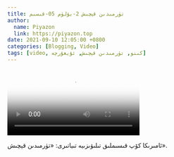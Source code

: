 ```yaml
---
title: تۈرمىدىن قېچىش 2-بۆلۈم 05-قىسىم
author:
  name: Piyazon
  link: https://piyazon.top
date: 2021-09-10 12:05:00 +0800
categories: [Blogging, Video]
tags: [video, كىنو, تۈرمىدىن قېچىش, ئۇيغۇرچە]
---
```


<style>
@import url(/assets/css/uyghur.css);
</style>

<video id="player" class="weixin_video" playsinline controls poster="https://gitlab.com/Alimjoo/cdn_img/-/raw/main/movie/pb/pb2.webp"
  wxv="wxv_2093152286255480834" src="">

  <track kind="captions" label="English&Chinese" src="https://piyazon.top/storage/assets/subtitles/pb/s02e05.vtt" srclang="en&zh-CN"   />
</video>

ئامىرىكا كۆپ قىسىملىق تىلىۋىزىيە تىياتىرى: «تۈرمىدىن قېچىش».
